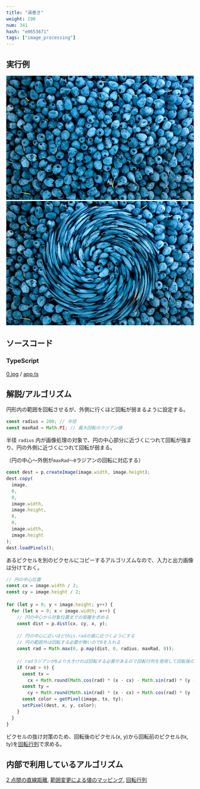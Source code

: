 ```yaml
---
title: "渦巻き"
weight: 190
num: 341
hash: "e0653671"
tags: ["image_processing"]
---
```


## 実行例

![](./static/images/e0653671/0.jpg)
![](./static/images/e0653671/1.png)

## ソースコード

### TypeScript

[0.jpg](./static/code/e0653671/0.jpg) / [app.ts](./static/code/e0653671/app.ts)

## 解説/アルゴリズム

円形内の範囲を回転させるが、外側に行くほど回転が弱まるように設定する。

```typescript
const radius = 200; // 半径
const maxRad = Math.PI; // 最大回転のラジアン値
```

半径 `radius` 内が画像処理の対象で、円の中心部分に近づくにつれて回転が強まり、円の外側に近づくにつれて回転が弱まる。

（円の中心～外側が`maxRad～0`ラジアンの回転に対応する）

```typescript
const dest = p.createImage(image.width, image.height);
dest.copy(
  image,
  0,
  0,
  image.width,
  image.height,
  0,
  0,
  image.width,
  image.height
);
dest.loadPixels();
```

あるピクセルを別のピクセルにコピーするアルゴリズムなので、入力と出力画像は分けておく。

```typescript
// 円の中心位置
const cx = image.width / 2;
const cy = image.height / 2;

for (let y = 0; y < image.height; y++) {
  for (let x = 0; x < image.width; x++) {
    // 円の中心から対象位置までの距離を求める
    const dist = p.dist(cx, cy, x, y);

    // 円の中心に近いほどthis.radの値に近づくようにする
    // 円の範囲外は回転する必要が無いので0を入れる
    const rad = Math.max(0, p.map(dist, 0, radius, maxRad, 0));

    // radラジアンが0より大きければ回転する必要があるので回転行列を使用して回転後の位置を求める
    if (rad > 0) {
      const tx =
        cx + Math.round(Math.cos(rad) * (x - cx) - Math.sin(rad) * (y - cy));
      const ty =
        cy + Math.round(Math.sin(rad) * (x - cx) + Math.cos(rad) * (y - cy));
      const color = getPixel(image, tx, ty);
      setPixel(dest, x, y, color);
    }
  }
}
```

ピクセルの抜け対策のため、回転後のピクセル(x, y)から回転前のピクセル(tx, ty)を[回転行列](/3cdbb328)で求める。

## 内部で利用しているアルゴリズム

[2 点間の直線距離](/b98d6da4), [範囲変更による値のマッピング](/2e71b23a), [回転行列](/3cdbb328)
